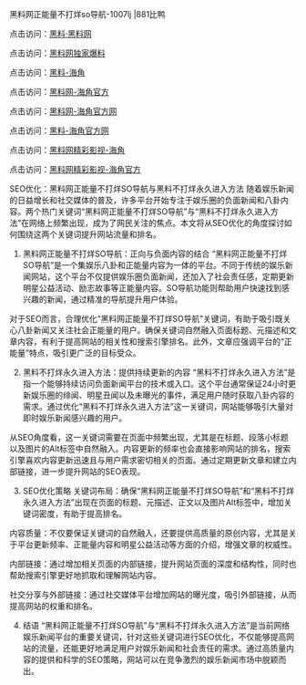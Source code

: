 黑料网正能量不打烊so导航-1007lj |881比鸭

点击访问：<a href="https://heiliaolvzlu3.pages.dev">黑料·黑料网</a>

点击访问：<a href="https://heiliaoyvnrda.pages.dev">黑料网独家爆料</a>


点击访问：<a href="https://heiliao3gvg9x.pages.dev">黑料-海角</a>

点击访问：<a href="https://heiliaoxfe5rb.pages.dev">黑料网-海角官方</a>

点击访问：<a href="https://heiliaoxrq8i9.pages.dev">黑料网-海角官方网</a>

点击访问：<a href="https://heiliaox6jgh3.pages.dev">黑料-海角官方网</a>

点击访问：<a href="https://heiliaotlyq53.pages.dev">黑料网精彩影视-海角</a>

点击访问：<a href="https://heiliaoryrhyu.pages.dev">黑料网精彩影视-海角官方</a>

SEO优化：黑料网正能量不打烊SO导航与黑料不打烊永久进入方法
随着娱乐新闻的日益增长和社交媒体的普及，许多平台开始专注于娱乐圈的负面新闻和八卦内容。两个热门关键词“黑料网正能量不打烊SO导航”与“黑料不打烊永久进入方法”在网络上频繁出现，成为了网民关注的焦点。本文将从SEO优化的角度探讨如何围绕这两个关键词提升网站流量和排名。

1. 黑料网正能量不打烊SO导航：正向与负面内容的结合
“黑料网正能量不打烊SO导航”是一个集娱乐八卦和正能量内容为一体的平台。不同于传统的娱乐新闻网站，这个平台不仅提供娱乐圈负面新闻，还加入了社会责任感，定期更新明星公益活动、励志故事等正能量内容。SO导航功能则帮助用户快速找到感兴趣的新闻，通过精准的导航提升用户体验。

对于SEO而言，合理优化“黑料网正能量不打烊SO导航”关键词，有助于吸引既关心八卦新闻又关注社会正能量的用户。确保关键词自然融入页面标题、元描述和文章内容，有利于提高网站的相关性和搜索引擎排名。此外，文章应强调平台的“正能量”特点，吸引更广泛的目标受众。

2. 黑料不打烊永久进入方法：提供持续更新的内容
“黑料不打烊永久进入方法”是指一个能够持续访问负面新闻平台的技术或入口。这个平台通常保证24小时更新娱乐圈的绯闻、明星丑闻以及未曝光的事件，满足用户随时获取八卦内容的需求。通过优化“黑料不打烊永久进入方法”这一关键词，网站能够吸引大量对即时娱乐新闻感兴趣的用户。

从SEO角度看，这一关键词需要在页面中频繁出现，尤其是在标题、段落小标题以及图片的Alt标签中自然融入。内容更新的频率也会直接影响网站的排名，搜索引擎喜欢内容更新迅速且与用户需求密切相关的页面。通过定期更新文章和建立内部链接，进一步提升网站的SEO表现。

3. SEO优化策略
关键词布局：确保“黑料网正能量不打烊SO导航”和“黑料不打烊永久进入方法”出现在页面的标题、元描述、正文以及图片Alt标签中，增加关键词密度，有助于提高排名。

内容质量：不仅要保证关键词的自然融入，还要提供高质量的原创内容，尤其是关于平台更新频率、正能量内容和明星公益活动等方面的介绍，增强文章的权威性。

内部链接：通过增加相关页面的内部链接，提升网站页面的深度和结构性，同时也帮助搜索引擎更好地抓取和理解网站内容。

社交分享与外部链接：通过社交媒体平台增加网站的曝光度，吸引外部链接，从而提高网站的权重和排名。

4. 结语
“黑料网正能量不打烊SO导航”与“黑料不打烊永久进入方法”是当前网络娱乐新闻平台的重要关键词，针对这些关键词进行SEO优化，不仅能够提高网站的流量，还能更好地满足用户对娱乐新闻和社会责任的需求。通过高质量内容的提供和科学的SEO策略，网站可以在竞争激烈的娱乐新闻市场中脱颖而出。
